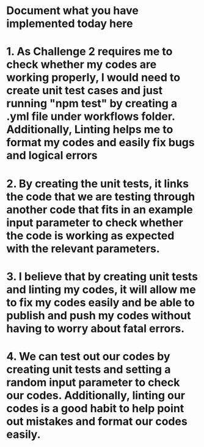 # Document what you have implemented today here
# 1. As Challenge 2 requires me to check whether my codes are working properly, I would need to create unit test cases and just running "npm test" by creating a .yml file under workflows folder. Additionally, Linting helps me to format my codes and easily fix bugs and logical errors
# 2. By creating the unit tests, it links the code that we are testing through another code that fits in an example input parameter to check whether the code is working as expected with the relevant parameters.
# 3. I believe that by creating unit tests and linting my codes, it will allow me to fix my codes easily and be able to publish and push my codes without having to worry about fatal errors.
# 4. We can test out our codes by creating unit tests and setting a random input parameter to check our codes. Additionally, linting our codes is a good habit to help point out mistakes and format our codes easily.